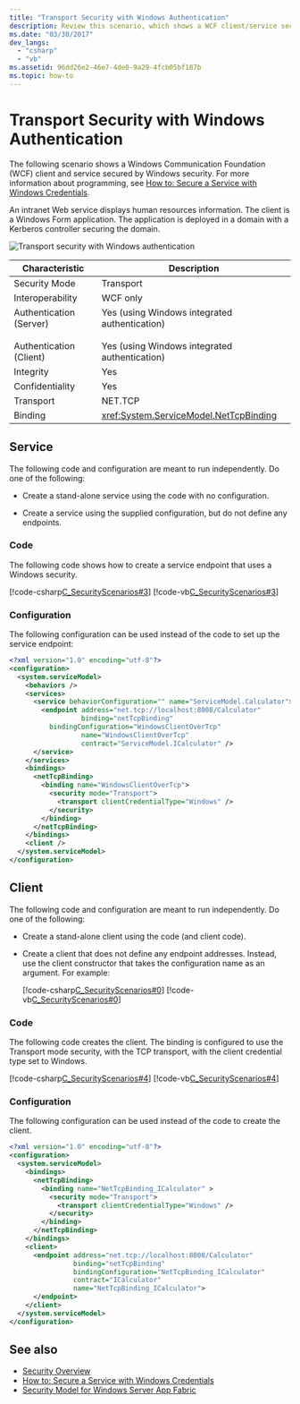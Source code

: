 ```yaml
---
title: "Transport Security with Windows Authentication"
description: Review this scenario, which shows a WCF client/service secured by Windows security. In this example, an intranet service displays human resources information.
ms.date: "03/30/2017"
dev_langs: 
  - "csharp"
  - "vb"
ms.assetid: 96dd26e2-46e7-4de0-9a29-4fcb05bf187b
ms.topic: how-to
---
```

# Transport Security with Windows Authentication

The following scenario shows a Windows Communication Foundation (WCF) client and service secured by Windows security. For more information about programming, see [How to: Secure a Service with Windows Credentials](../how-to-secure-a-service-with-windows-credentials.md).  
  
 An intranet Web service displays human resources information. The client is a Windows Form application. The application is deployed in a domain with a Kerberos controller securing the domain.  
  
 ![Transport security with Windows authentication](./media/transport-security-with-windows-authentication/secured-windows-authentication.gif)  
  
|Characteristic|Description|  
|--------------------|-----------------|  
|Security Mode|Transport|  
|Interoperability|WCF only|  
|Authentication (Server)<br /><br /> Authentication (Client)|Yes (using Windows integrated authentication)<br /><br /> Yes (using Windows integrated authentication)|  
|Integrity|Yes|  
|Confidentiality|Yes|  
|Transport|NET.TCP|  
|Binding|<xref:System.ServiceModel.NetTcpBinding>|  
  
## Service  

 The following code and configuration are meant to run independently. Do one of the following:  
  
- Create a stand-alone service using the code with no configuration.  
  
- Create a service using the supplied configuration, but do not define any endpoints.  
  
### Code  

 The following code shows how to create a service endpoint that uses a Windows security.  
  
 [!code-csharp[C_SecurityScenarios#3](../../../../samples/snippets/csharp/VS_Snippets_CFX/c_securityscenarios/cs/source.cs#3)]
 [!code-vb[C_SecurityScenarios#3](../../../../samples/snippets/visualbasic/VS_Snippets_CFX/c_securityscenarios/vb/source.vb#3)]  
  
### Configuration  

 The following configuration can be used instead of the code to set up the service endpoint:  
  
```xml  
<?xml version="1.0" encoding="utf-8"?>  
<configuration>  
  <system.serviceModel>  
    <behaviors />  
    <services>  
      <service behaviorConfiguration="" name="ServiceModel.Calculator">  
        <endpoint address="net.tcp://localhost:8008/Calculator"
                  binding="netTcpBinding"  
          bindingConfiguration="WindowsClientOverTcp"
                  name="WindowsClientOverTcp"  
                  contract="ServiceModel.ICalculator" />  
      </service>  
    </services>  
    <bindings>  
      <netTcpBinding>  
        <binding name="WindowsClientOverTcp">  
          <security mode="Transport">  
            <transport clientCredentialType="Windows" />  
          </security>  
        </binding>  
      </netTcpBinding>  
    </bindings>  
    <client />  
  </system.serviceModel>  
</configuration>  
```  
  
## Client  

 The following code and configuration are meant to run independently. Do one of the following:  
  
- Create a stand-alone client using the code (and client code).  
  
- Create a client that does not define any endpoint addresses. Instead, use the client constructor that takes the configuration name as an argument. For example:  
  
     [!code-csharp[C_SecurityScenarios#0](../../../../samples/snippets/csharp/VS_Snippets_CFX/c_securityscenarios/cs/source.cs#0)]
     [!code-vb[C_SecurityScenarios#0](../../../../samples/snippets/visualbasic/VS_Snippets_CFX/c_securityscenarios/vb/source.vb#0)]  
  
### Code  

 The following code creates the client. The binding is configured to use the Transport mode security, with the TCP transport, with the client credential type set to Windows.  
  
 [!code-csharp[C_SecurityScenarios#4](../../../../samples/snippets/csharp/VS_Snippets_CFX/c_securityscenarios/cs/source.cs#4)]
 [!code-vb[C_SecurityScenarios#4](../../../../samples/snippets/visualbasic/VS_Snippets_CFX/c_securityscenarios/vb/source.vb#4)]  
  
### Configuration  

 The following configuration can be used instead of the code to create the client.  
  
```xml  
<?xml version="1.0" encoding="utf-8"?>  
<configuration>  
  <system.serviceModel>  
    <bindings>  
      <netTcpBinding>  
        <binding name="NetTcpBinding_ICalculator" >  
          <security mode="Transport">  
            <transport clientCredentialType="Windows" />  
          </security>  
        </binding>  
      </netTcpBinding>  
    </bindings>  
    <client>  
      <endpoint address="net.tcp://localhost:8008/Calculator"
                binding="netTcpBinding"
                bindingConfiguration="NetTcpBinding_ICalculator"
                contract="ICalculator"  
                name="NetTcpBinding_ICalculator">  
      </endpoint>  
    </client>  
  </system.serviceModel>  
</configuration>  
```  
  
## See also

- [Security Overview](security-overview.md)
- [How to: Secure a Service with Windows Credentials](../how-to-secure-a-service-with-windows-credentials.md)
- [Security Model for Windows Server App Fabric](/previous-versions/appfabric/ee677202(v=azure.10))
